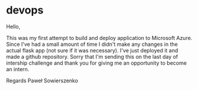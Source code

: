 # devops

Hello,

This was my first attempt to build and deploy application to Microsoft Azure. Since I've had a small amount of time I didn't make any changes in the actual flask app
(not sure if it was necessary). I've just deployed it and made a github repository. Sorry that I'm sending this on the last day of intership challenge and thank you
for giving me an opportunity to become an intern.

Regards
Paweł Sowierszenko
